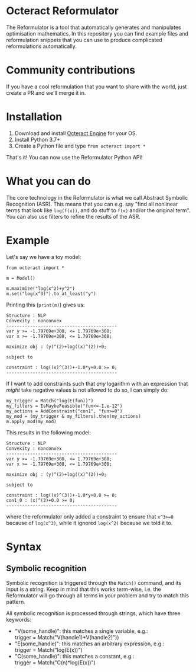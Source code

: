 # Octeract Reformulator

The Reformulator is a tool that automatically generates and manipulates optimisation mathematics. In this repository you can find example files and reformulation snippets that you can use to produce complicated reformulations automatically.

# Community contributions

If you have a cool reformulation that you want to share with the world, just create a PR and we'll merge it in.

# Installation
1. Download and install [Octeract Engine](www.octeract.com) for your OS.
2. Install Python 3.7+
3. Create a Python file and type `from octeract import *`

That's it! You can now use the Reformulator Python API!

# What you can do
The core technology in the Reformulator is what we call Abstract Symbolic Recognition (ASR). This means that you can e.g. say "find all nonlinear terms that look like `log(f(x))`, and do stuff to `f(x)` and/or the original term". You can also use filters to refine the results of the ASR.

# Example

Let's say we have a toy model:

```
from octeract import *

m = Model()

m.maximize("log(x^2)+y^2")
m.set("log(x^3)").to_at_least("y")
```

Printing this (`print(m)`) gives us:

```
Structure : NLP
Convexity : nonconvex
------------------------------------------
var y >= -1.79769e+308, <= 1.79769e+308;
var x >= -1.79769e+308, <= 1.79769e+308;

maximize obj : (y)^(2)+log((x)^(2))+0;

subject to

constraint : log((x)^(3))+-1.0*y+0.0 >= 0;
------------------------------------------
```

If I want to add constraints such that _any_ logarithm with an expression that _might_ take negative values is not allowed to do so, I can simply do:

```
my_trigger = Match("log(E(fun))")
my_filters = IsMaybeFeasible("fun<=-1.e-12")
my_actions = AddConstraint("con1", "fun>=0")
my_mod = (my_trigger & my_filters).then(my_actions)
m.apply_mod(my_mod)
```

This results in the following model:

```
Structure : NLP
Convexity : nonconvex
------------------------------------------
var y >= -1.79769e+308, <= 1.79769e+308;
var x >= -1.79769e+308, <= 1.79769e+308;

maximize obj : (y)^(2)+log((x)^(2))+0;

subject to

constraint : log((x)^(3))+-1.0*y+0.0 >= 0;
con1_0 : (x)^(3)+0.0 >= 0;
------------------------------------------
```

where the reformulator only added a constraint to ensure that `x^3>=0` because of `log(x^3)`, while it ignored `log(x^2)` because we told it to.

# Syntax

## Symbolic recognition

Symbolic recognition is triggered through the `Match()` command, and its input is a string. Keep in mind that this works term-wise, i.e. the Reformulator will go through all terms in your problem and try to match this pattern.

All symbolic recognition is processed through strings, which have three keywords:
- "V(some_handle)": this matches a single variable, e.g.: 
<br>trigger = Match("V(handle1)*V(handle2)"))
- "E(some_handle)": this matches an arbitrary expression, e.g.:
<br>trigger = Match("log(E(x))")
- "C(some_handle)": this matches a constant, e.g.:
<br>trigger = Match("C(n)*log(E(x))")
